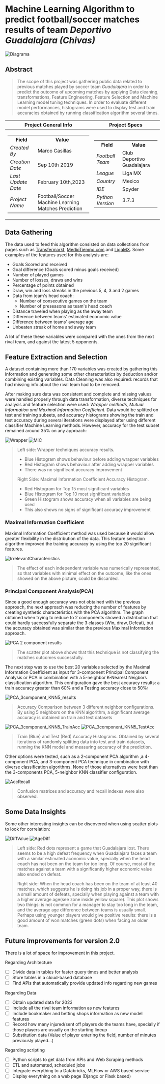 
# **Machine Learning Algorithm to predict football/soccer matches results of team _Deportivo Guadalajara (Chivas)_** 




![Diagrama](./Images/diagram.PNG)



## Abstract
>The scope of this project was gathering public data related to previous matches played by soccer team _Guadalajara_ in order to predict the outcome of upcoming matches by applying Data cleaning, transformations, Feature Engineering, Feature Selection and Machine Learning model tuning techniques. In order to evaluate different model performances, histograms were used to display test and train accuracies obtained by running classification algorithm several times.



|Project General Info|Project Specs|
|--|--|
|<table> <tr><th>Field</th><th>Value</th></tr><tr><td>_Created By_</td><td>Marco Casillas</td></tr><tr><td>_Creation Date_</td><td>Sep 10th 2019</td></tr><tr><td>_Last Update Date_</td><td>February 10th,2023</td></tr><tr><td>_Project Name_</td><td>Football/Soccer Machine Learning Matches Prediction</td></tr></table>|<table> <tr><th>Field</th><th>Value</th></tr><tr><td>_Football Team_</td><td>Club Deportivo Guadalajara</td></tr><tr><td>_League_</td><td>Liga MX</td></tr><tr><td>_Country_</td><td>Mexico</td></tr><tr><td>_IDE_</td><td>Spyder</td></tr><tr><td>_Python Version_</td><td>3.7.3</td></tr></table>|


## Data Gathering

The data used to feed this algorithm consisted on data collections from pages such as [Transfermarkt](https://www.transfermarkt.es/liga-mx-apertura/startseite/wettbewerb/MEXA), [MedioTiempo.com](https://www.mediotiempo.com/futbol/liga-mx/guadalajara) and [LigaMX](https://https://ligamx.net/cancha/estadisticahistorica). Some examples of the features used for this analysis are:

- Goals Scored and received
- Goal difference (Goals scored minus goals received) 
- Number of played games
- Number of losses, draws and wins
- Percentage of points obtained
- Draw, win and loss streaks in the previous 5, 4, 3 and 2 games
- Data from team's head coach:
    - Number of consecutive games on the team
    - Number of preseasons as team's head coach
- Distance traveled when playing as the away team
- Difference between teams' estimated economic value
- Difference between teams' average age
- Unbeaten streak of home and away team


A lot of these these variables were compared with the ones from the next rival team, and against the latest 5 opponents. 

## Feature Extraction and Selection

A dataset containing more than 170 variables was created by gathering this information and generating some
other characteristics by deduction and/or combining existing variables. Data Cleaning was also required: records that had missing info about the rival team had to be removed.

After making sure data was consistent and  complete and missing values were handled properly through data transformation, diverse techniques for analysis and feature selection were used: _Wrapper methods, Mutual Information and Maximal Information Coefficient_. Data would be splitted on test and training subsets, and accuracy histograms showing the train and test accuracy during several iterations were displayed after using different classifier Machine Learning methods. However, accuracy for the test subset remained around 35% on any approach:


![Wrapper](./Images/wrapper_histogram.png)
![MIC](./Images/micVariables.png)

>Left side: Wrapper techniques accuracy results.
>    - Blue Histogram shows behaviour before adding wrapper variables
>    - Red  Histogram shows behaviour after  adding wrapper variables
>    - There was no significant accuracy improvement
>
>Right Side: Maximal Information Coefficient Accuracy Histogram. 
>    - Red Histogram  for  Top 15 most significant variables 
>    - Blue Histogram for  Top 10 most significant variables
>    - Green Histogram shows accuracy when all variables are being used
>    - This also shows no signs of significant accuracy improvement 


### Maximal Information Coefficient

Maximal Information Coefficient method was used because it would allow greater flexibility in the distribution of the data. This feature selection algorithm improved  the training accuracy by using the top 20 significant features.

![IrrelevantCharacteristics](./Images/irrelevantCharacteristics.PNG)

>The effect of each independent variable was numerically represented, so that variables with minimal effect on the outcome, like the ones showed on the above picture, could be discarded.

### Principal Component Analysis(PCA)

Since a good enough accuracy was not obtained with the previous approach, the next approach was reducing the number of features by creating synthetic characteristics with the PCA algorithm. The graph obtained when trying to reduce to 2 components showed a distribution that could hardly successfully separate the 3 classes (Win, draw, Defeat), but the accuracy obtained was similar than the previous Maximal Information approach.

![PCA 2 component results](./Images/PCA_2components_top20Characteristics.PNG)

>The scatter plot above shows that this technique is not classifying the matches outcomes successfully.

The next step was to use the best 20 variables selected by the Maximal Information Coefficient as input for  3-component Principal Component Analysis or PCA in combination with a 5-neighbor K-Nearest Neigbors classification algorithm. This configuration gave the best accuracy results: a train accuracy greater than 60% and a Testing accuracy close to 50%:

![PCA_3component_KNN5_results](./Images/PCA_3components_KNN_5neighbors.png)

>Accuracy Comparison between 3 different neighbor configurations. By using 5 neighbors on the KNN algorithm, a significant average accuracy is obtained on train and test datasets




![PCA_3component_KNN5_TrainAcc](./Images/Train_Accuracy_Score.png)
![PCA_3component_KNN5_TestAcc](./Images/Test_Accuracy_Score.png)

>Train (Blue) and Test (Red) Accuracy Histograms. Obtained by several iterations of randomly splitting data into test and train datasets, running the KNN model and measuring accuracy of the prediction.


Other options were tested, such as a 2-component PCA algorithm ,a 4-component PCA, and 3-component PCA technique in combination with diverse classification algorithms. None of those alternatives were best than the 3-components PCA, 5-neighbor KNN classifier configuration.
  
![AccRecall](./Images/AccRecallAndCM.PNG)

>Confusion matrices and accuracy and recall indexes were also observed. 




## Some Data Insights

Some other interesting insights can be discovered when using scatter plots to look for correlation:


![DiffValue](./Images/ValueDifVersusMatchesManaged.png)
![AgeDiff](./Images/AgeDifferenceAgainstNumberOfMatches.png)

> Left side:  Red dots represent a game that Guadalajara lost. There seems to be a high defeat frequency when Guadalajara faces a team with a similar estimated aconomic value, specially when the head coach has not been  on the team for too long. Of course, most of the matches against a team with a significantly higher economic  value also ended on defeat.
>
> Right side: When the head coach has been on the team of at least 40 matches, which suggests he is doing his job in a proper way, there is a small amount of defeats, specially when playing against a team with a higher  average age(see zone inside yellow square). This plot shows two things: is not common for a manager to stay too long in the team, and the average age difference between teams is usually small. Perhaps using younger players would give positive results: there is a good amount of won matches (green dots) when facing an older team. 


## Future improvements for version 2.0

There is a lot of space for improvement in this project. 

Regarding Architecture

- [ ] Divide data in tables for faster query times and better analysis
- [ ] Store tables in a cloud-based database
- [ ] Find APIs that automatically provide updated info regarding new games

Regarding Data
- [ ] Obtain updated data for 2023
- [ ] Include all the rival team information as new features
- [ ] Include bookmaker and betting shops information as new model features
- [ ] Record how many injured/sent off players do the teams have, specially if those players are usually on the starting lineup
- [ ] Substitution data (Value of player entering the field, number of minutes previously played...)

Regarding scripting
- [ ] Python scripts to get data from APIs and Web Scraping methods
- [ ] ETL and automated, scheduled jobs 
- [ ] Integrate everything to a Databricks, MLFlow or AWS based service
- [ ] Display everything on a web page (Django or Flask based)